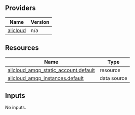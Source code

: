 <!-- BEGIN_TF_DOCS -->
## Providers

| Name | Version |
|------|---------|
| <a name="provider_alicloud"></a> [alicloud](#provider\_alicloud) | n/a |

## Resources

| Name | Type |
|------|------|
| [alicloud_amqp_static_account.default](https://registry.terraform.io/providers/hashicorp/alicloud/latest/docs/resources/amqp_static_account) | resource |
| [alicloud_amqp_instances.default](https://registry.terraform.io/providers/hashicorp/alicloud/latest/docs/data-sources/amqp_instances) | data source |

## Inputs

No inputs.
<!-- END_TF_DOCS -->    